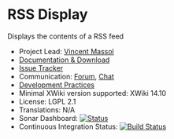 # RSS Display

Displays the contents of a RSS feed

* Project Lead: [Vincent Massol](https://www.xwiki.org/xwiki/bin/view/XWiki/VincentMassol)
* [Documentation & Download](https://extensions.xwiki.org/xwiki/bin/view/Extension/RSS%20Macro)
* [Issue Tracker](https://jira.xwiki.org/browse/RSSDISPLAY)
* Communication: [Forum](https://dev.xwiki.org/xwiki/bin/view/Community/Discuss), [Chat](https://dev.xwiki.org/xwiki/bin/view/Community/Chat)
* [Development Practices](https://dev.xwiki.org)
* Minimal XWiki version supported: XWiki 14.10
* License: LGPL 2.1
* Translations: N/A
* Sonar Dashboard: [![Status](https://sonarcloud.io/api/project_badges/measure?project=org.xwiki.contrib:rss-display&metric=alert_status)](https://sonarcloud.io/dashboard?id=org.xwiki.contrib:rss-display)
* Continuous Integration Status: [![Build Status](https://ci.xwiki.org/buildStatus/icon?job=XWiki%20Contrib/rss-display/master)](https://ci.xwiki.org/view/Contrib/job/XWiki%20Contrib/job/rss-display/job/master/)
